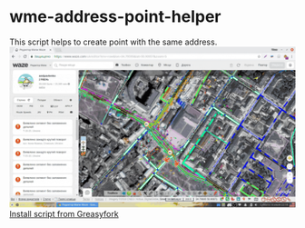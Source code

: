# wme-address-point-helper
This script helps to create point with the same address.
![Demo](assets/demo.gif)
[Install script from Greasyfork](https://greasyfork.org/en/scripts/45339-wme-address-point-helper)